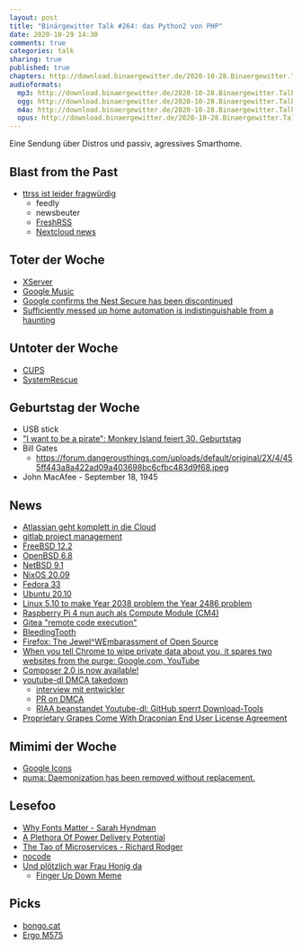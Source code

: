 ```yaml
---
layout: post
title: "Binärgewitter Talk #264: das Python2 von PHP"
date: 2020-10-29 14:30
comments: true
categories: talk
sharing: true
published: true
chapters: http://download.binaergewitter.de/2020-10-28.Binaergewitter.Talk.264.chapters.txt
audioformats:
  mp3: http://download.binaergewitter.de/2020-10-28.Binaergewitter.Talk.264.mp3
  ogg: http://download.binaergewitter.de/2020-10-28.Binaergewitter.Talk.264.ogg
  m4a: http://download.binaergewitter.de/2020-10-28.Binaergewitter.Talk.264.m4a
  opus: http://download.binaergewitter.de/2020-10-28.Binaergewitter.Talk.264.opus
---
```

Eine Sendung über Distros und passiv, agressives Smarthome.

## Blast from the Past
- [ttrss ist leider fragwürdig]( http://blog.binaergewitter.de/2020/10/13/binaergewitter-talk-number-263-gewalt-gegenueber-dronen/#isso-1797 )
  - feedly
  - newsbeuter
  - [FreshRSS]( https://freshrss.org/ )
  - [Nextcloud news]( https://github.com/nextcloud/news )

## Toter der Woche
- [XServer]( https://linuxnews.de/2020/10/schlechte-aussichten-fuer-den-x-org-server/ )
- [Google Music]( https://www.entrepreneur.com/article/358350 )
- [Google confirms the Nest Secure has been discontinued]( https://www.androidpolice.com/2020/10/19/google-confirms-the-nest-secure-has-been-discontinued/ )
- [Sufficiently messed up home automation is indistinguishable from a haunting](https://twitter.com/kevindente/status/1218255692806545408)

## Untoter der Woche

- [CUPS]( https://linuxnews.de/2020/10/zukunft-von-cups-in-linux-gesichert/ )
- [SystemRescue]( https://www.heise.de/news/Linux-kommt-zur-Rettung-SystemRescueCd-heisst-jetzt-SystemRescue-4936699.html )

## Geburtstag der Woche
- USB stick
- ["I want to be a pirate": Monkey Island feiert 30. Geburtstag]( https://www.heise.de/news/I-want-to-be-a-pirate-Monkey-Island-feiert-30-Geburtstag-4929626.html )
- Bill Gates
  * https://forum.dangerousthings.com/uploads/default/original/2X/4/455ff443a8a422ad09a403698bc6cfbc483d9f68.jpeg
- John MacAfee - September 18, 1945

## News
- [Atlassian geht komplett in die Cloud]( https://www.heise.de/news/Atlassian-stellt-Verkauf-von-Serverlizenzen-ein-Die-Zukunft-gehoert-der-Cloud-4931264.html )
 - [gitlab project management]( https://about.gitlab.com/solutions/project-management/ )
- [FreeBSD 12.2]( https://www.freebsd.org/releases/12.2R/relnotes.html )
- [OpenBSD 6.8]( https://openbsd.org/68.html )
- [NetBSD 9.1]( https://www.netbsd.org/releases/formal-9/NetBSD-9.1.html )
- [NixOS 20.09]( https://nixos.org/manual/nixos/stable/release-notes.html )
- [Fedora 33]( https://fedoramagazine.org/announcing-fedora-33/ )
- [Ubuntu 20.10]( https://releases.ubuntu.com/20.10/ )
- [Linux 5.10 to make Year 2038 problem the Year 2486 problem]( https://www.theregister.com/2020/10/19/linux_5_10_y2k38_fixes/ )
- [Raspberry Pi 4 nun auch als Compute Module (CM4)]( https://www.heise.de/news/Raspberry-Pi-4-nun-auch-als-Compute-Module-CM4-4932421.html )
- [Gitea "remote code execution"]( https://twitter.com/giteaio/status/1318642536026689543 )
- [BleedingTooth]( https://www.securityweek.com/bleedingtooth-vulnerabilities-linux-bluetooth-allow-zero-click-attacks ) 
- [Firefox: The Jewel^WEmbarassment of Open Source]( https://drewdevault.com/2020/10/22/Firefox-the-embarassment-of-FOSS.html )
- [When you tell Chrome to wipe private data about you, it spares two websites from the purge: Google.com, YouTube]( https://www.theregister.com/2020/10/19/google_cookie_wipe/ )
- [Composer 2.0 is now available!]( https://blog.packagist.com/composer-2-0-is-now-available/ )
- [youtube-dl DMCA takedown]( https://torrentfreak.com/riaas-youtube-dl-takedown-ticks-of-developers-and-githubs-ceo-201027/ )
  * [interview mit entwickler]( https://old.reddit.com/r/programming/comments/jgub36/youtubedl_just_received_a_dmca_takedown_from_riaa/ )
  * [PR on DMCA]( https://twitter.com/lrvick/status/1320246266270519297 )
  * [RIAA beanstandet Youtube-dl: GitHub sperrt Download-Tools]( https://www.linux-magazin.de/news/riaa-beanstandet-youtube-dl-github-sperrt-download-tools/ )
- [Proprietary Grapes Come With Draconian End User License Agreement]( https://www.vice.com/en/article/m7jm4y/proprietary-grapes-come-with-draconian-end-user-license-agreement )

## Mimimi der Woche
- [Google Icons]( https://www.reddit.com/r/google/comments/jie6b7/for_opening_home_instead_of_drive_gang/ )
- [puma: Daemonization has been removed without replacement.]( https://github.com/puma/puma/blob/master/History.md#500--2020-09-17 )

## Lesefoo
- [Why Fonts Matter - Sarah Hyndman]( https://www.amazon.com/Why-Fonts-Matter-Sarah-Hyndman/dp/1584236310 )
- [A Plethora Of Power Delivery Potential]( https://hackaday.com/2020/10/23/a-plethora-of-power-delivery-potential/ )
- [The Tao of Microservices - Richard Rodger]( https://www.amazon.com/Tao-Microservices-Richard-Rodger/dp/1617293148 )
- [nocode]( https://github.com/kelseyhightower/nocode )
- [Und plötzlich war Frau Honig da]( https://amzn.to/3oEGPfC )
  - [Finger Up Down Meme]( https://i.imgur.com/YAGpXPd.png )

## Picks
- [bongo.cat]( https://bongo.cat/ )
- [Ergo M575]( https://www.golem.de/news/ergo-m575-im-test-logitechs-preiswerter-ergo-trackball-ueberzeugt-2010-151725-2.html )
